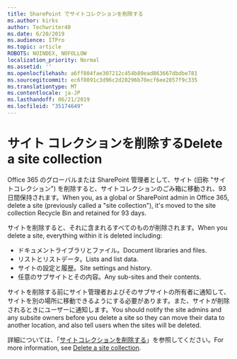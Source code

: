 ```yaml
---
title: SharePoint でサイトコレクションを削除する
ms.author: kirks
author: Techwriter40
ms.date: 6/20/2019
ms.audience: ITPro
ms.topic: article
ROBOTS: NOINDEX, NOFOLLOW
localization_priority: Normal
ms.assetid: ''
ms.openlocfilehash: a6ff804fae307212c454b80ead863667dbdbe781
ms.sourcegitcommit: ec6f8091c3d96c2d28296b70ecf6ee2857f9c335
ms.translationtype: MT
ms.contentlocale: ja-JP
ms.lasthandoff: 06/21/2019
ms.locfileid: "35174649"
---
```

# <a name="delete-a-site-collection"></a><span data-ttu-id="47436-102">サイト コレクションを削除する</span><span class="sxs-lookup"><span data-stu-id="47436-102">Delete a site collection</span></span>

<span data-ttu-id="47436-103">Office 365 のグローバルまたは SharePoint 管理者として、サイト (旧称 "サイトコレクション") を削除すると、サイトコレクションのごみ箱に移動され、93日間保持されます。</span><span class="sxs-lookup"><span data-stu-id="47436-103">When you, as a global or SharePoint admin in Office 365, delete a site (previously called a "site collection"), it's moved to the site collection Recycle Bin and retained for 93 days.</span></span> 

<span data-ttu-id="47436-104">サイトを削除すると、それに含まれるすべてのものが削除されます。</span><span class="sxs-lookup"><span data-stu-id="47436-104">When you delete a site, everything within it is deleted including:</span></span>

- <span data-ttu-id="47436-105">ドキュメントライブラリとファイル。</span><span class="sxs-lookup"><span data-stu-id="47436-105">Document libraries and files.</span></span>
- <span data-ttu-id="47436-106">リストとリストデータ。</span><span class="sxs-lookup"><span data-stu-id="47436-106">Lists and list data.</span></span>
- <span data-ttu-id="47436-107">サイトの設定と履歴。</span><span class="sxs-lookup"><span data-stu-id="47436-107">Site settings and history.</span></span>
- <span data-ttu-id="47436-108">任意のサブサイトとその内容。</span><span class="sxs-lookup"><span data-stu-id="47436-108">Any sub-sites and their contents.</span></span>

<span data-ttu-id="47436-109">サイトを削除する前にサイト管理者およびそのサブサイトの所有者に通知して、サイトを別の場所に移動できるようにする必要があります。また、サイトが削除されるときにユーザーに通知します。</span><span class="sxs-lookup"><span data-stu-id="47436-109">You should notify the site admins and any subsite owners before you delete a site so they can move their data to another location, and also tell users when the sites will be deleted.</span></span> 

<span data-ttu-id="47436-110">詳細については、「[サイトコレクションを削除する](https://docs.microsoft.com/en-us/sharepoint/delete-site-collection)」を参照してください。</span><span class="sxs-lookup"><span data-stu-id="47436-110">For more information, see [Delete a site collection](https://docs.microsoft.com/en-us/sharepoint/delete-site-collection).</span></span> 